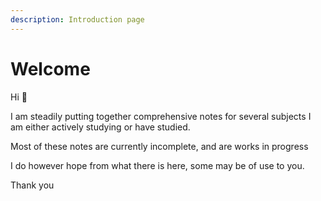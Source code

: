 ```yaml
---
description: Introduction page
---
```


# Welcome

Hi 👋

I am steadily putting together comprehensive notes for several subjects I am either actively studying or have studied.

Most of these notes are currently incomplete, and are works in progress

I do however hope from what there is here, some may be of use to you.

Thank you

